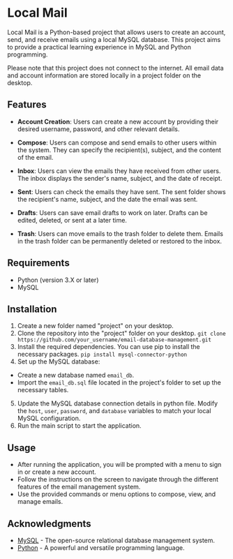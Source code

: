 # Local Mail

Local Mail is a Python-based project that allows users to create an account, send, and receive emails using a local MySQL database. This project aims to provide a practical learning experience in MySQL and Python programming.

Please note that this project does not connect to the internet. All email data and account information are stored locally in a project folder on the desktop.

## Features

- **Account Creation**: Users can create a new account by providing their desired username, password, and other relevant details.

- **Compose**: Users can compose and send emails to other users within the system. They can specify the recipient(s), subject, and the content of the email.

- **Inbox**: Users can view the emails they have received from other users. The inbox displays the sender's name, subject, and the date of receipt.

- **Sent**: Users can check the emails they have sent. The sent folder shows the recipient's name, subject, and the date the email was sent.

- **Drafts**: Users can save email drafts to work on later. Drafts can be edited, deleted, or sent at a later time.

- **Trash**: Users can move emails to the trash folder to delete them. Emails in the trash folder can be permanently deleted or restored to the inbox.

## Requirements

- Python (version 3.X or later)
- MySQL

## Installation

1. Create a new folder named "project" on your desktop.
2. Clone the repository into the "project" folder on your desktop.
`git clone https://github.com/your_username/email-database-management.git`
3. Install the required dependencies. You can use pip to install the necessary packages.
`pip install mysql-connector-python`
4. Set up the MySQL database:
- Create a new database named `email_db`.
- Import the `email_db.sql` file located in the project's folder to set up the necessary tables.
5. Update the MySQL database connection details in python file. Modify the `host`, `user`, `password`, and `database` variables to match your local MySQL configuration.
6. Run the main script to start the application.


## Usage

- After running the application, you will be prompted with a menu to sign in or create a new account.
- Follow the instructions on the screen to navigate through the different features of the email management system.
- Use the provided commands or menu options to compose, view, and manage emails.

## Acknowledgments

- [MySQL](https://www.mysql.com/) - The open-source relational database management system.
- [Python](https://www.python.org/) - A powerful and versatile programming language.
